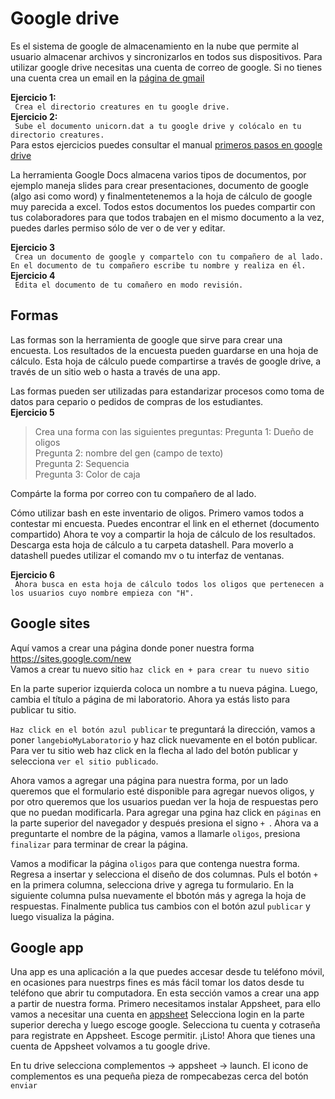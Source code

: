 
# Google drive  
Es el sistema de google de almacenamiento en la nube que permite al usuario almacenar archivos y sincronizarlos en todos sus dispositivos. Para utilizar google drive necesitas una cuenta de correo de google. Si no tienes una cuenta crea un email en la [página de gmail](www.gmail.com)  

__Ejercicio 1:__  
` Crea el directorio creatures en tu google drive.`    
__Ejercicio 2:__  
` Sube el documento unicorn.dat a tu google drive y colócalo en tu directorio creatures.`      
Para estos ejercicios puedes consultar el manual [primeros pasos en google drive](https://support.google.com/drive/answer/2424384?co=GENIE.Platform%3DDesktop&hl=es#)  

La herramienta Google Docs almacena varios tipos de documentos, por ejemplo maneja slides para crear presentaciones, documento de google (algo asi como word) y finalmentetenemos a la hoja de cálculo de google muy parecida a excel. Todos estos documentos los puedes compartir con tus colaboradores para que todos trabajen en el mismo documento a la vez, puedes darles permiso sólo de ver o de ver y editar.  
  
__Ejercicio 3__  
` Crea un documento de google y compartelo con tu compañero de al lado. En el documento de tu compañero escribe tu nombre y realiza en él.`    
__Ejercicio 4__  
` Edita el documento de tu comañero en modo revisión.`    

## Formas 
Las formas son la herramienta de google que sirve para crear una encuesta. Los resultados de la encuesta pueden guardarse en una hoja de cálculo. Esta hoja de cálculo puede compartirse a través de google drive, a través de un sitio web o hasta a través de una app.  
  
Las formas pueden ser utilizadas para estandarizar procesos como toma de datos para cepario o pedidos de compras de los estudiantes.  
__Ejercicio 5__  
> Crea una forma con las siguientes preguntas: 
> Pregunta 1: Dueño de oligos  
> Pregunta 2: nombre del gen (campo de texto)  
> Pregunta 2: Sequencia   
> Pregunta 3: Color de caja  

Compárte la forma por correo con tu compañero de al lado.   

Cómo utilizar bash en este inventario de oligos. Primero vamos todos a contestar mi encuesta. Puedes encontrar el link en el ethernet (documento compartido)
Ahora te voy a compartir la hoja de cálculo de los resultados. Descarga esta hoja de cálculo a tu carpeta datashell. Para moverlo a datashell puedes utilizar el comando mv o tu interfaz de ventanas.  
  
__Ejercicio 6__   
` Ahora busca en esta hoja de cálculo todos los oligos que pertenecen a los usuarios cuyo nombre empieza con "H".`    

## Google sites  
Aquí vamos a crear una página donde poner nuestra forma    
https://sites.google.com/new   
Vamos a crear tu nuevo sitio
`haz click en + para crear tu nuevo sitio`  

En la parte superior izquierda coloca un nombre a tu nueva página. Luego, cambia el título a página de mi laboratorio. Ahora ya estás listo para publicar tu sitio. 
  
`Haz click en el botón azul publicar` te preguntará la dirección, vamos a poner `langebioMyLaboratorio`  y haz click nuevamente en el botón publicar. Para ver tu sitio web haz click en la flecha al lado del botón publicar y selecciona `ver el sitio publicado`.  

Ahora vamos a agregar una página para nuestra forma, por un lado queremos que el formulario esté disponible para agregar nuevos oligos, y por otro queremos que los usuarios puedan ver la hoja de respuestas pero que no puedan modificarla.  Para agregar una pgina haz click en `páginas` en la parte superior del navegador y después presiona el signo `+ `. Ahora va a preguntarte el nombre de la página, vamos a llamarle `oligos`, presiona `finalizar` para terminar de crear la página.    

Vamos a modificar la página `oligos` para que contenga nuestra forma.  Regresa a insertar y selecciona el diseño de dos columnas. Puls el botón `+` en la primera columna, selecciona drive y agrega tu formulario. En la siguiente columna pulsa nuevamente el bbotón más y agrega la hoja de respuestas. Finalmente publica tus cambios con el botón azul `publicar` y luego visualiza la página.   


## Google app
Una app es una aplicación a la que puedes accesar desde tu  teléfono móvil, en ocasiones para nuestrps fines es más fácil tomar los datos desde tu teléfono que abrir tu computadora. En esta sección vamos a crear una app a partir de nuestra forma. Primero necesitamos instalar Appsheet, para ello vamos a necesitar una cuenta en [appsheet](https://www.appsheet.com/) Selecciona login en la parte superior derecha y luego escoge google. Selecciona tu cuenta y cotraseña para registrate en Appsheet. Escoge permitir. ¡Listo! Ahora que tienes una cuenta de Appsheet volvamos a tu google drive. 

En tu drive selecciona complementos -> appsheet -> launch.  El icono de complementos es una pequeña pieza de rompecabezas cerca del botón `enviar`   


